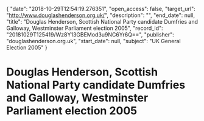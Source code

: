 {
  "date": "2018-10-29T12:54:19.276351", 
  "open_access": false, 
  "target_url": "http://www.douglashenderson.org.uk/", 
  "description": "", 
  "end_date": null, 
  "title": "Douglas Henderson, Scottish National Party candidate Dumfries and Galloway, Westminster Parliament election 2005", 
  "record_id": "20181029T125419/Wz8Y13GBEMod3u9NC6Yr6Q==", 
  "publisher": "douglashenderson.org.uk", 
  "start_date": null, 
  "subject": "UK General Election 2005"
}

# Douglas Henderson, Scottish National Party candidate Dumfries and Galloway, Westminster Parliament election 2005

